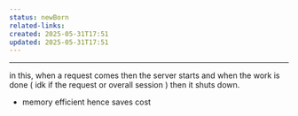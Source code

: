 ```yaml
---
status: newBorn
related-links: 
created: 2025-05-31T17:51
updated: 2025-05-31T17:51
---
```

---

in this, when a request comes then the server starts and when the work is done ( idk if the request or overall session ) then it shuts down. 

- memory efficient hence saves cost


